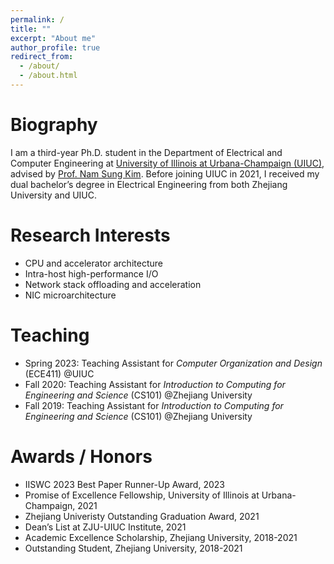 ```yaml
---
permalink: /
title: ""
excerpt: "About me"
author_profile: true
redirect_from: 
  - /about/
  - /about.html
---
```


Biography
======
I am a third-year Ph.D. student in the Department of Electrical and Computer Engineering at [University of Illinois at Urbana-Champaign (UIUC)](https://illinois.edu/), advised by [Prof. Nam Sung Kim](https://fast.ece.illinois.edu/). Before joining UIUC in 2021, I received my dual bachelor’s degree in Electrical Engineering from both Zhejiang University and UIUC.


Research Interests
======
- CPU and accelerator architecture
- Intra-host high-performance I/O
- Network stack offloading and acceleration
- NIC microarchitecture


Teaching
======
- Spring 2023: Teaching Assistant for *Computer Organization and Design* (ECE411) @UIUC
- Fall 2020: Teaching Assistant for *Introduction to Computing for Engineering and Science* (CS101) @Zhejiang University
- Fall 2019: Teaching Assistant for *Introduction to Computing for Engineering and Science* (CS101) @Zhejiang University


Awards / Honors
======
- IISWC 2023 Best Paper Runner-Up Award, 2023
- Promise of Excellence Fellowship, University of Illinois at Urbana-Champaign, 2021
- Zhejiang Univeristy Outstanding Graduation Award, 2021
- Dean’s List at ZJU-UIUC Institute, 2021
- Academic Excellence Scholarship, Zhejiang University, 2018-2021
- Outstanding Student, Zhejiang University, 2018-2021